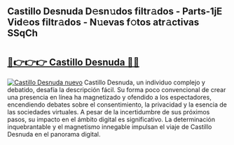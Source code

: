 ## Castillo Desnuda D𝚎sn𝚞dos filtr𝚊dos - Parts-1jE Vid𝚎os filtr𝚊dos - N𝚞evas f𝚘tos atr𝚊ctivas SSqCh

# <h2><a href="http://mb9ufos.tromn.icu/?c=Castillo+Desnuda">🔗👉👉👉 Castillo Desnuda 🔗🔗</a></h2>

[![Castillo Desnuda nuevo](https://i.imgur.com/pEAQMta.gif)](http://mb9ufos.tromn.icu/?c=Castillo+Desnuda)
Castillo Desnuda, un individuo complejo y debatido, desafía la descripción fácil. Su forma poco convencional de crear una presencia en línea ha magnetizado y ofendido a los espectadores, encendiendo debates sobre el consentimiento, la privacidad y la esencia de las sociedades virtuales. A pesar de la incertidumbre de sus próximos pasos, su impacto en el ámbito digital es significativo. La determinación inquebrantable y el magnetismo innegable impulsan el viaje de Castillo Desnuda en el panorama digital.
